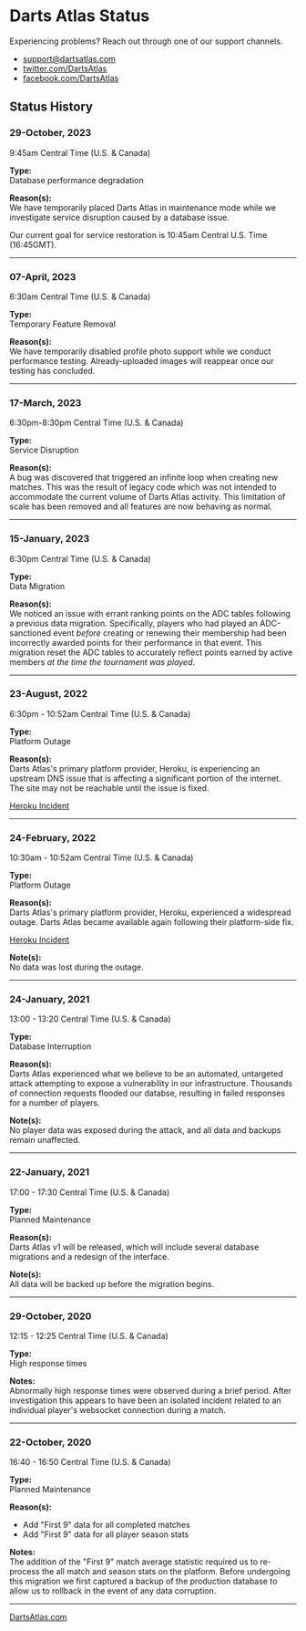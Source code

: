 # Darts Atlas Status

Experiencing problems? Reach out through one of our support channels.

- [support@dartsatlas.com](mailto:support@dartsatlas.com)
- [twitter.com/DartsAtlas](https://www.twitter.com/dartsatlas)
- [facebook.com/DartsAtlas](https://www.facebook.com/dartsatlas)

## Status History

### 29-October, 2023

9:45am Central Time (U.S. & Canada)

**Type:**  
Database performance degradation

**Reason(s):**  
We have temporarily placed Darts Atlas in maintenance mode while we investigate service disruption caused by a database issue.

Our current goal for service restoration is 10:45am Central U.S. Time (16:45GMT).

---

### 07-April, 2023

6:30am Central Time (U.S. & Canada)

**Type:**  
Temporary Feature Removal

**Reason(s):**  
We have temporarily disabled profile photo support while we conduct performance testing. Already-uploaded images will reappear once our testing has concluded.

---

### 17-March, 2023

6:30pm-8:30pm Central Time (U.S. & Canada)

**Type:**  
Service Disruption

**Reason(s):**  
A bug was discovered that triggered an infinite loop when creating new matches. This was the result of legacy code which was not intended to accommodate the current volume of Darts Atlas activity. This limitation of scale has been removed and all features are now behaving as normal.

---

### 15-January, 2023

6:30pm Central Time (U.S. & Canada)

**Type:**  
Data Migration

**Reason(s):**  
We noticed an issue with errant ranking points on the ADC tables following a previous data migration. Specifically, players who had played an ADC-sanctioned event *before* creating or renewing their membership had been incorrectly awarded points for their performance in that event. This migration reset the ADC tables to accurately reflect points earned by active members *at the time the tournament was played*.

---

### 23-August, 2022

6:30pm - 10:52am Central Time (U.S. & Canada)

**Type:**  
Platform Outage

**Reason(s):**  
Darts Atlas's primary platform provider, Heroku, is experiencing an upstream DNS issue that is affecting a significant portion of the internet. The site may not be reachable until the issue is fixed.

[Heroku Incident](https://status.heroku.com/incidents/2453)

---

### 24-February, 2022

10:30am - 10:52am Central Time (U.S. & Canada)

**Type:**  
Platform Outage

**Reason(s):**  
Darts Atlas's primary platform provider, Heroku, experienced a widespread outage. Darts Atlas became available again following their platform-side fix.

[Heroku Incident](https://status.heroku.com/incidents/2402)

**Note(s):**  
No data was lost during the outage.

---

### 24-January, 2021

13:00 - 13:20 Central Time (U.S. & Canada)

**Type:**  
Database Interruption

**Reason(s):**  
Darts Atlas experienced what we believe to be an automated, untargeted attack attempting to expose a vulnerability in our infrastructure. Thousands of connection requests flooded our databse, resulting in failed responses for a number of players.

**Note(s):**  
No player data was exposed during the attack, and all data and backups remain unaffected.

---

### 22-January, 2021

17:00 - 17:30 Central Time (U.S. & Canada)

**Type:**  
Planned Maintenance

**Reason(s):**  
Darts Atlas v1 will be released, which will include several database migrations and a redesign of the interface.

**Note(s):**  
All data will be backed up before the migration begins.

---

### 29-October, 2020

12:15 - 12:25 Central Time (U.S. & Canada)

**Type:**  
High response times

**Notes:**  
Abnormally high response times were observed during a brief period. After investigation this appears to have been an isolated incident related to an individual player's websocket connection during a match.

---

### 22-October, 2020

16:40 - 16:50 Central Time (U.S. & Canada)

**Type:**  
Planned Maintenance

**Reason(s):**

- Add "First 9" data for all completed matches
- Add "First 9" data for all player season stats

**Notes:**  
The addition of the "First 9" match average statistic required us to re-process the all match and season stats on the platform. Before undergoing this migration we first captured a backup of the production database to allow us to rollback in the event of any data corruption.

---

[DartsAtlas.com](dartsatlas.com)

